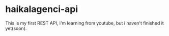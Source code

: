 # haikalagenci-api
This is my first REST API, i'm learning from youtube,  but i haven't finished it yet(soon).
